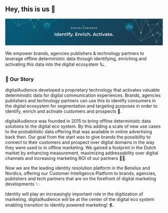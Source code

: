 ## Hey, this is us 👋

![digitalAudienceHeader](../images/header.jpeg)

We empower brands, agencies publishers & technology partners to leverage offline deterministic data through identifying, enriching and activating this data into the digital ecosystem 🪐.

### 🍿 Our Story

digitalAudience developed a proprietary technology that activates valuable deterministic data for digital communication experiences. Brands, agencies publishers and technology partners can use this to identify consumers in the digital ecosystem for segmentation and targeting purposes in order to identify, enrich and activate customers and prospects 🚀.

digitalAudience was founded in 2015 to bring offline deterministic data solutions to the digital eco system. By this adding a scale of new use cases to the probabilistic data offering that was available in online advertising back then. Our goal from the start was to give brands the possibility to connect to their customers and prospect over digital domains in the way they were used to in offline marketing. We gained a footprint in the Dutch market by enhancing measurement, maximizing addressability over digital channels and increasing marketing ROI of our partners 🧙‍♂️.

Now we are the leading identity resolution platform in the Benelux and Nordics, offering our Customer Intelligence Platform to brands, agencies, publishers and tech partners that are on the forefront of digital marketing developments ✨.

Identity will play an increasingly important role in the digitization of marketing. digitalAudience will  be at the center of the digital eco system enabling transition to identity powered marketing! 🏄.
